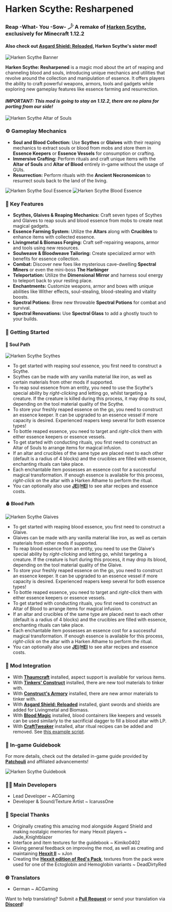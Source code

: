 # Harken Scythe: Resharpened

### Reap -What- You -Sow- 𓌳 A remake of [**Harken Scythe**](https://www.minecraftforum.net/forums/mapping-and-modding-java-edition/minecraft-mods/1286397-harken-scythe-reap-what-you-sow-biomass-blocks-and), exclusively for Minecraft 1.12.2

#### Also check out [**Asgard Shield: Reloaded**](https://www.curseforge.com/minecraft/mc-mods/asgard-shield-reloaded), Harken Scythe's sister mod!

![Harken Scythe Banner](https://raw.githubusercontent.com/Elite-Modding-Team/HarkenScytheResharpened/refs/heads/main/docs/banner.png)

**Harken Scythe: Resharpened** is a magic mod about the art of reaping and channeling blood and souls, introducing unique mechanics and utilities that revolve around the collection and manipulation of essence. It offers players the ability to craft powerful weapons, armors, tools and gadgets while exploring new gameplay features like essence farming and resurrection.

#### _IMPORTANT: This mod is going to stay on 1.12.2, there are no plans for porting from our side!_

![Harken Scythe Altar of Souls](https://raw.githubusercontent.com/Elite-Modding-Team/HarkenScytheResharpened/refs/heads/main/docs/altar.png)

### ⚙️ Gameplay Mechanics

- **Soul and Blood Collection:** Use **Scythes** or **Glaives** with their reaping mechanics to extract souls or blood from mobs and store them in **Essence Keepers** or **Essence Vessels** for consumption or crafting.
- **Immersive Crafting:** Perform rituals and craft unique items with the **Altar of Souls** and **Altar of Blood** entirely in-game without the usage of GUIs.
- **Resurrection:** Perform rituals with the **Ancient Necronomicon** to resurrect souls back to the land of the living.

![Harken Scythe Soul Essence](https://raw.githubusercontent.com/Elite-Modding-Team/HarkenScytheResharpened/refs/heads/main/docs/soul_essence.png)
![Harken Scythe Blood Essence](https://raw.githubusercontent.com/Elite-Modding-Team/HarkenScytheResharpened/refs/heads/main/docs/blood_essence.png)

### 🔑 Key Features

- **Scythes, Glaives & Reaping Mechanics:** Craft seven types of Scythes and Glaives to reap souls and blood essence from mobs to create neat magical gadgets.
- **Essence Farming System:** Utilize the **Altars** along with **Crucibles** to enhance items with collected essence.
- **Livingmetal & Biomass Forging:** Craft self-repairing weapons, armor and tools using new resources.
- **Soulweave & Bloodweave Tailoring:** Create specialized armor with benefits for essence collection.
- **Combat:** Discover new foes like mysterious cave-dwelling **Spectral Miners** or even the mini-boss **The Harbinger**
- **Teleportation:** Utilize the **Dimensional Mirror** and harness soul energy to teleport back to your resting place.
- **Enchantments:** Customize weapons, armor and bows with unique abilities like Wither effects, soul-stealing, blood-stealing and vitality boosts.
- **Spectral Potions:** Brew new throwable **Spectral Potions** for combat and survival.
- **Spectral Renovations:** Use **Spectral Glass** to add a ghostly touch to your builds.

### 🏁 Getting Started

#### 👻 Soul Path

![Harken Scythe Scythes](https://raw.githubusercontent.com/Elite-Modding-Team/HarkenScytheResharpened/refs/heads/main/docs/scythes.png)

- To get started with reaping soul essence, you first need to construct a Scythe.
- Scythes can be made with any vanilla material like iron, as well as certain materials from other mods if supported.
- To reap soul essence from an entity, you need to use the Scythe's special ability by _right-clicking_ and letting go, whilst targeting a creature. If the creature is killed during this process, it may drop its soul, depending on the tool material quality of the Scythe.
- To store your freshly reaped essence on the go, you need to construct an essence keeper. It can be upgraded to an essence vessel if more capacity is desired. Experienced reapers keep several for both essence types!
- To bottle reaped essence, you need to target and _right-click_ them with either essence keepers or essence vessels.
- To get started with conducting rituals, you first need to construct an Altar of Souls to arrange items for magical infusion.
- If an altar and crucibles of the same type are placed next to each other (default is a radius of 4 blocks) and the crucibles are filled with essence, enchanting rituals can take place.
- Each enchantable item possesses an essence cost for a successful magical transformation. If enough essence is available for this process, _right-click_ on the altar with a Harken Athame to perform the ritual.
- You can optionally also use [**JEI**](https://www.curseforge.com/minecraft/mc-mods/jei)/[**HEI**](https://www.curseforge.com/minecraft/mc-mods/had-enough-items) to see altar recipes and essence costs.

#### 🩸 Blood Path

![Harken Scythe Glaives](https://raw.githubusercontent.com/Elite-Modding-Team/HarkenScytheResharpened/refs/heads/main/docs/glaives.png)

- To get started with reaping blood essence, you first need to construct a Glaive.
- Glaives can be made with any vanilla material like iron, as well as certain materials from other mods if supported.
- To reap blood essence from an entity, you need to use the Glaive's special ability by _right-clicking_ and letting go, whilst targeting a creature. If the creature is hurt during this process, it may drop its blood, depending on the tool material quality of the Glaive.
- To store your freshly reaped essence on the go, you need to construct an essence keeper. It can be upgraded to an essence vessel if more capacity is desired. Experienced reapers keep several for both essence types!
- To bottle reaped essence, you need to target and _right-click_ them with either essence keepers or essence vessels.
- To get started with conducting rituals, you first need to construct an Altar of Blood to arrange items for magical infusion.
- If an altar and crucibles of the same type are placed next to each other (default is a radius of 4 blocks) and the crucibles are filled with essence, enchanting rituals can take place.
- Each enchantable item possesses an essence cost for a successful magical transformation. If enough essence is available for this process, _right-click_ on the altar with a Harken Athame to perform the ritual.
- You can optionally also use [**JEI**](https://www.curseforge.com/minecraft/mc-mods/jei)/[**HEI**](https://www.curseforge.com/minecraft/mc-mods/had-enough-items) to see altar recipes and essence costs.

### 🔁 Mod Integration

- With [**Thaumcraft**](https://www.curseforge.com/minecraft/mc-mods/thaumcraft) installed, aspect support is available for various items.
- With [**Tinkers' Construct**](https://www.curseforge.com/minecraft/mc-mods/tinkers-construct) installed, there are new tool materials to tinker with.
- With [**Construct's Armory**](https://www.curseforge.com/minecraft/mc-mods/constructs-armory) installed, there are new armor materials to tinker with.
- With [**Asgard Shield: Reloaded**](https://www.curseforge.com/minecraft/mc-mods/asgard-shield-reloaded) installed, giant swords and shields are added for Livingmetal and Biomass.
- With [**Blood Magic**](https://www.curseforge.com/minecraft/mc-mods/blood-magic) installed, blood containers like keepers and vessels can be used similarly to the sacrificial dagger to fill a blood altar with LP.
- With [**CraftTweaker**](https://www.curseforge.com/minecraft/mc-mods/crafttweaker) installed, altar ritual recipes can be added and removed. See [this example script](https://github.com/Elite-Modding-Team/HarkenScytheResharpened/blob/main/docs/crafttweaker/example.zs).

### 📖 In-game Guidebook

For more details, check out the detailed in-game guide provided by [**Patchouli**](https://www.curseforge.com/minecraft/mc-mods/patchouli-rofl-edition) and affiliated advancements!

![Harken Scythe Guidebook](https://raw.githubusercontent.com/Elite-Modding-Team/HarkenScytheResharpened/refs/heads/main/docs/guidebook.png)

### 👨‍💻 Main Developers

- Lead Developer ~ ACGaming
- Developer & Sound/Texture Artist ~ IcarussOne

### 🙏 Special Thanks

- Originally creating this amazing mod alongside Asgard Shield and making nostalgic memories for many Hexxit players ~ Jade_Knightblazer
- Interface and item textures for the guidebook ~ Kimiko0402
- Giving general feedback on improving the mod, as well as creating and maintaining [**Hexxit II**](https://www.technicpack.net/modpack/hexxit-ii.896745) ~ xJon
- Creating the [**Hexxit edition of Red's Pack**](https://www.planetminecraft.com/texture-pack/reds-pack-hexxit-edition/), textures from the pack were used for one of the Ectoglobin and Hemoglobin variants ~ DeadDirtyRed

### 🌐 Translators

- German ~ ACGaming

Want to help translating? Submit a [**Pull Request**](https://github.com/Elite-Modding-Team/HarkenScythe/pulls) or send your translation via [**Discord**](https://acgam.ing/discord)!